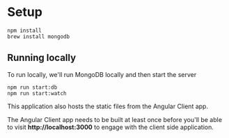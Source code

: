 # Setup

```
npm install
brew install mongodb
```

## Running locally
To run locally, we'll run MongoDB locally and then start the server

```
npm run start:db
npm run start:watch
```

This application also hosts the static files from the Angular Client app.

The Angular Client app needs to be built at least once before you'll be able to visit
**http://localhost:3000** to engage with the client side application.